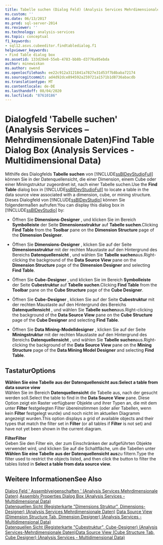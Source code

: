 ```yaml
---
title: Tabelle suchen (Dialog Feld) (Analysis Services Mehrdimensionale Daten) | Microsoft-Dokumentation
ms.custom: ''
ms.date: 06/13/2017
ms.prod: sql-server-2014
ms.reviewer: ''
ms.technology: analysis-services
ms.topic: conceptual
f1_keywords:
- sql12.asvs.cubeeditor.findtabledialog.f1
helpviewer_keywords:
- Find Table dialog box
ms.assetid: 133d28e8-55eb-4783-bb8b-d3776a95ebda
author: minewiskan
ms.author: owend
ms.openlocfilehash: ee22c912a3121841a7827e31d53f7b8baba72174
ms.sourcegitcommit: ad4d92dce894592a259721a1571b1d8736abacdb
ms.translationtype: MT
ms.contentlocale: de-DE
ms.lasthandoff: 08/04/2020
ms.locfileid: "87610186"
---
```

# <a name="find-table-dialog-box-analysis-services---multidimensional-data"></a><span data-ttu-id="fe8e6-102">Dialogfeld 'Tabelle suchen' (Analysis Services – Mehrdimensionale Daten)</span><span class="sxs-lookup"><span data-stu-id="fe8e6-102">Find Table Dialog Box (Analysis Services - Multidimensional Data)</span></span>
  <span data-ttu-id="fe8e6-103">Mithilfe des Dialogfelds **Tabelle suchen** von [!INCLUDE[ssBIDevStudioFull](../includes/ssbidevstudiofull-md.md)] können Sie in der Datenquellensicht, die einer Dimension, einem Cube oder einer Miningstruktur zugeordnet ist, nach einer Tabelle suchen.</span><span class="sxs-lookup"><span data-stu-id="fe8e6-103">Use the **Find Table** dialog box in [!INCLUDE[ssBIDevStudioFull](../includes/ssbidevstudiofull-md.md)] to locate a table in the data source view associated with a dimension, cube, or mining structure.</span></span> <span data-ttu-id="fe8e6-104">Dieses Dialogfeld von [!INCLUDE[ssBIDevStudio](../includes/ssbidevstudio-md.md)] können Sie folgendermaßen aufrufen:</span><span class="sxs-lookup"><span data-stu-id="fe8e6-104">You can display this dialog box in [!INCLUDE[ssBIDevStudio](../includes/ssbidevstudio-md.md)] by:</span></span>  
  
-   <span data-ttu-id="fe8e6-105">Öffnen Sie **Dimensions-Designer** , und klicken Sie im Bereich **Symbolleiste** der Seite **Dimensionsstruktur** auf **Tabelle suchen**.</span><span class="sxs-lookup"><span data-stu-id="fe8e6-105">Clicking **Find Table** from the **Toolbar** pane on the **Dimension Structure** page of the **Dimension Designer**.</span></span>  
  
-   <span data-ttu-id="fe8e6-106">Öffnen Sie **Dimensions-Designer** , klicken Sie auf der Seite **Dimensionsstruktur** mit der rechten Maustaste auf den Hintergrund des Bereichs **Datenquellensicht** , und wählen Sie **Tabelle suchen**aus.</span><span class="sxs-lookup"><span data-stu-id="fe8e6-106">Right-clicking the background of the **Data Source View** pane on the **Dimension Structure** page of the **Dimension Designer** and selecting **Find Table**.</span></span>  
  
-   <span data-ttu-id="fe8e6-107">Öffnen Sie **Cube-Designer** , und klicken Sie im Bereich **Symbolleiste** der Seite **Cubestruktur** auf **Tabelle suchen**.</span><span class="sxs-lookup"><span data-stu-id="fe8e6-107">Clicking **Find Table** from the **Toolbar** pane on the **Cube Structure** page of the **Cube Designer**.</span></span>  
  
-   <span data-ttu-id="fe8e6-108">Öffnen Sie **Cube-Designer** , klicken Sie auf der Seite **Cubestruktur** mit der rechten Maustaste auf den Hintergrund des Bereichs **Datenquellensicht** , und wählen Sie **Tabelle suchen**aus.</span><span class="sxs-lookup"><span data-stu-id="fe8e6-108">Right-clicking the background of the **Data Source View** pane on the **Cube Structure** page of the **Cube Designer** and selecting **Find Table**.</span></span>  
  
-   <span data-ttu-id="fe8e6-109">Öffnen Sie **Data Mining-Modelldesigner** , klicken Sie auf der Seite **Miningstruktur** mit der rechten Maustaste auf den Hintergrund des Bereichs **Datenquellensicht** , und wählen Sie **Tabelle suchen**aus.</span><span class="sxs-lookup"><span data-stu-id="fe8e6-109">Right-clicking the background of the **Data Source View** pane on the **Mining Structure** page of the **Data Mining Model Designer** and selecting **Find Table**.</span></span>  
  
## <a name="options"></a><span data-ttu-id="fe8e6-110">Tastatur</span><span class="sxs-lookup"><span data-stu-id="fe8e6-110">Options</span></span>  
 <span data-ttu-id="fe8e6-111">**Wählen Sie eine Tabelle aus der Datenquellensicht aus:**</span><span class="sxs-lookup"><span data-stu-id="fe8e6-111">**Select a table from data source view**</span></span>  
 <span data-ttu-id="fe8e6-112">Wählen Sie im Bereich **Datenquellensicht** die Tabelle aus, nach der gesucht werden soll.</span><span class="sxs-lookup"><span data-stu-id="fe8e6-112">Select the table to find in the **Data Source View** pane.</span></span> <span data-ttu-id="fe8e6-113">Diese Option zeigt ein Raster verfügbarer Objekte und ihrer Typen an, die mit dem unter **Filter** festgelegten Filter übereinstimmen (oder aller Tabellen, wenn kein **Filter** festgelegt wurde) und noch nicht im aktuellen Diagramm angezeigt wurden.</span><span class="sxs-lookup"><span data-stu-id="fe8e6-113">This option displays a grid of available objects and their types that match the filter set in **Filter** (or all tables if **Filter** is not set) and have not yet been shown in the current diagram.</span></span>  
  
 <span data-ttu-id="fe8e6-114">**Filter**</span><span class="sxs-lookup"><span data-stu-id="fe8e6-114">**Filter**</span></span>  
 <span data-ttu-id="fe8e6-115">Geben Sie den Filter ein, der zum Einschränken der aufgeführten Objekte verwendet wird, und klicken Sie auf die Schaltfläche, um die Tabellen unter **Wählen Sie eine Tabelle aus der Datenquellensicht aus**zu filtern.</span><span class="sxs-lookup"><span data-stu-id="fe8e6-115">Type the filter used to restrict the objects listed, and then click the button to filter the tables listed in **Select a table from data source view**.</span></span>  
  
## <a name="see-also"></a><span data-ttu-id="fe8e6-116">Weitere Informationen</span><span class="sxs-lookup"><span data-stu-id="fe8e6-116">See Also</span></span>  
 <span data-ttu-id="fe8e6-117">[Dialog Feld ' Assemblyeigenschaften ' &#40;Analysis Services Mehrdimensionale Daten&#41;](assembly-properties-dialog-box-analysis-services-multidimensional-data.md) </span><span class="sxs-lookup"><span data-stu-id="fe8e6-117">[Assembly Properties Dialog Box &#40;Analysis Services - Multidimensional Data&#41;](assembly-properties-dialog-box-analysis-services-multidimensional-data.md) </span></span>  
 <span data-ttu-id="fe8e6-118">[Datenquellen Sicht &#40;Registerkarte "Dimensions Struktur", Dimensions-Designer&#41; &#40;Analysis Services Mehrdimensionale Daten&#41;](datasource-view-dimension-designer-analysis-services-multidimensional-data.md) </span><span class="sxs-lookup"><span data-stu-id="fe8e6-118">[Data Source View &#40;Dimension Structure Tab, Dimension Designer&#41; &#40;Analysis Services - Multidimensional Data&#41;](datasource-view-dimension-designer-analysis-services-multidimensional-data.md) </span></span>  
 [<span data-ttu-id="fe8e6-119">Datenquellen Sicht &#40;Registerkarte "Cubestruktur", Cube-Designer&#41; &#40;Analysis Services-Mehrdimensionale Daten&#41;</span><span class="sxs-lookup"><span data-stu-id="fe8e6-119">Data Source View &#40;Cube Structure Tab, Cube Designer&#41; &#40;Analysis Services - Multidimensional Data&#41;</span></span>](data-source-view-cube-designer-analysis-services-multidimensional-data.md)  
  
  
